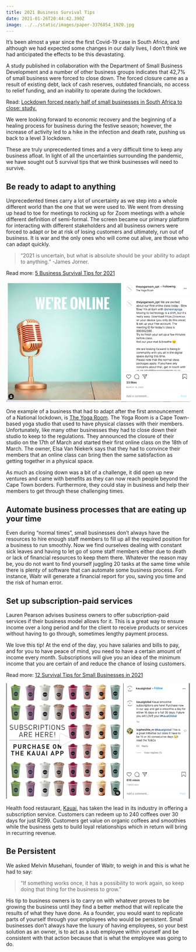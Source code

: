 ```yaml
---
title: 2021 Business Survival Tips
date: 2021-01-26T20:44:42.390Z
image: ../../static/images/paper-3376854_1920.jpg
---
```

It’s been almost a year since the first Covid-19 case in South Africa, and although we had expected some changes in our daily lives, I don’t think we had anticipated the effects to be this devastating.

A study published in collaboration with the Department of Small Business Development and a number of other business groups indicates that 42,7% of small business were forced to close down. The forced closure came as a result of existing debt, lack of cash reserves, outdated financials, no access to relief funding, and an inability to operate during the lockdown.

Read: [Lockdown forced nearly half of small businesses in South Africa to close: study.](https://businesstech.co.za/news/business/455100/lockdown-forced-nearly-half-of-small-businesses-in-south-africa-to-close-study/)

We were looking forward to economic recovery and the beginning of a healing process for business during the festive season; however, the increase of activity led to a hike in the infection and death rate, pushing us back to a level 3 lockdown.

These are truly unprecedented times and a very difficult time to keep any business afloat. In light of all the uncertainties surrounding the pandemic, we have sought out 5 survival tips that we think businesses will need to survive.

## Be ready to adapt to anything

Unprecedented times carry a lot of uncertainty as we step into a whole different world than the one that we were used to. We went from dressing up head to toe for meetings to rocking up for Zoom meetings with a whole different definition of semi-formal. The screen became our primary platform for interacting with different stakeholders and all business owners were forced to adapt or be at risk of losing customers and ultimately, run out of business. It is war and the only ones who will come out alive, are those who can adapt quickly.

> “2021 is uncertain, but what is absolute should be your ability to adapt to anything.” -James Jorner.

Read more: [5 Business Survival Tips for 2021](https://www.entrepreneur.com/article/362611)

![The Yoga Room Cape Town Online ](../../static/images/screenshot-2021-01-26-at-23.02.26.png "The Yoga Room Cape Town - Online Service Announcement")

One example of a business that had to adapt after the first announcement of a National lockdown, is [The Yoga Room](https://www.theyogaroomcpt.co.za/). The Yoga Room is a Cape Town-based yoga studio that used to have physical classes with their members. Unfortunately, like many other businesses they had to close down their studio to keep to the regulations. They announced the closure of their studio on the 17th of March and started their first online class on the 18th of March. The owner, Elsa Van Niekerk says that they had to convince their members that an online class can bring then the same satisfaction as getting together in a physical space.

As much as closing down was a bit of a challenge, it did open up new ventures and came with benefits as they can now reach people beyond the Cape Town borders. Furthermore, they could stay in business and help their members to get through these challenging times.

## Automate business processes that are eating up your time

Even during “normal times”, small businesses don’t always have the resources to hire enough staff members to fill up all the required position for a business to run smoothly. Now we find ourselves dealing with constant sick leaves and having to let go of some staff members either due to death or lack of financial resources to keep them there. Whatever the reason may be, you do not want to find yourself juggling 20 tasks at the same time while there is plenty of software that can automate some business process. For instance, Waitr will generate a financial report for you, saving you time and the risk of human error.

## Set up subscription-paid services

Lauren Pearson advises business owners to offer subscription-paid services if their business model allows for it. This is a great way to ensure income over a long period and for the client to receive products or services without having to go through, sometimes lengthy payment process.

We love this tip! At the end of the day, you have salaries and bills to pay, and for you to have peace of mind, you need to have a certain amount of income every month. Subscriptions will give you an idea of the minimum income that you are certain of and reduce the chance of losing customers.

Read more: [12 Survival Tips for Small Businesses in 2021](https://www.sage.com/en-us/blog/top-12-survival-tips-small-businesses/)

![Kauai Subscriptions](../../static/images/screenshot-2021-01-26-at-23.06.41.png "Kauai Subscriptions")

Health food restaurant, [Kauai,](https://www.instagram.com/p/CKOIX8jH9x2/) has taken the lead in its industry in offering a subscription service. Customers can redeem up to 240 coffees over 30 days for just R299. Customers get value on organic coffees and smoothies while the business gets to build loyal relationships which in return will bring in recurring revenue.

## Be Persistent

We asked Melvin Musehani, founder of Waitr, to weigh in and this is what he had to say:

> “If something works once, it has a possibility to work again, so keep doing that thing for the business to grow.”

His tip to business owners is to carry on with whatever proves to be growing the business until they find a better method that will replicate the results of what they have done. As a founder, you would want to replicate parts of yourself through your employees who would be persistent. Small businesses don’t always have the luxury of having employees, so your best solution as an owner, is to act as a sub employee within yourself and be consistent with that action because that is what the employee was going to do.